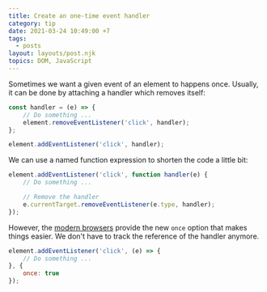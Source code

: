 ```yaml
---
title: Create an one-time event handler
category: tip
date: 2021-03-24 10:49:00 +7
tags:
  - posts
layout: layouts/post.njk
topics: DOM, JavaScript
---
```


Sometimes we want a given event of an element to happens once. Usually, it can be done by attaching a handler which removes itself:

```js
const handler = (e) => {
    // Do something ...
    element.removeEventListener('click', handler);
};

element.addEventListener('click', handler);
```

We can use a named function expression to shorten the code a little bit:

```js
element.addEventListener('click', function handler(e) {
    // Do something ...

    // Remove the handler
    e.currentTarget.removeEventListener(e.type, handler);
});
```

However, the [modern browsers](https://caniuse.com/once-event-listener) provide the new `once` option that makes things easier. We don't have to track the reference of the handler anymore.

```js
element.addEventListener('click', (e) => {
    // Do something ...
}, {
    once: true
});
```